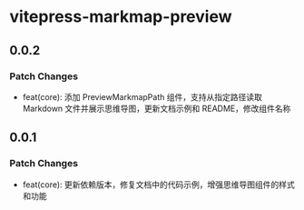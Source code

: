 # vitepress-markmap-preview

## 0.0.2

### Patch Changes

- feat(core): 添加 PreviewMarkmapPath 组件，支持从指定路径读取 Markdown 文件并展示思维导图，更新文档示例和 README，修改组件名称

## 0.0.1

### Patch Changes

- feat(core): 更新依赖版本，修复文档中的代码示例，增强思维导图组件的样式和功能

